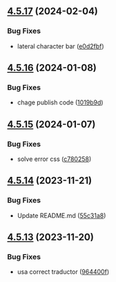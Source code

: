 ## [4.5.17](https://github.com/allnnde/pf2e-esp-translation/compare/v4.5.16...v4.5.17) (2024-02-04)


### Bug Fixes

* lateral character bar ([e0d2fbf](https://github.com/allnnde/pf2e-esp-translation/commit/e0d2fbff3a3aff293b53c68ae83a22aef9d0d3f7))



## [4.5.16](https://github.com/allnnde/pf2e-esp-translation/compare/v4.5.15...v4.5.16) (2024-01-08)


### Bug Fixes

* chage publish code ([1019b9d](https://github.com/allnnde/pf2e-esp-translation/commit/1019b9da91eff55f9614603aad208dc5a37edfa0))



## [4.5.15](https://github.com/allnnde/pf2e-esp-translation/compare/v4.5.14...v4.5.15) (2024-01-07)


### Bug Fixes

* solve error css ([c780258](https://github.com/allnnde/pf2e-esp-translation/commit/c780258fedac8e0bfa43ccd7aaa663f22eb49d6f))



## [4.5.14](https://github.com/allnnde/pf2e-esp-translation/compare/v4.5.13...v4.5.14) (2023-11-21)


### Bug Fixes

* Update README.md ([55c31a8](https://github.com/allnnde/pf2e-esp-translation/commit/55c31a83a3bc5da7f81499e6a47e9eca6a184022))



## [4.5.13](https://github.com/allnnde/pf2e-esp-translation/compare/v4.5.12...v4.5.13) (2023-11-20)


### Bug Fixes

* usa correct traductor ([964400f](https://github.com/allnnde/pf2e-esp-translation/commit/964400f4525b201ededfe9c4050cadd0098335b5))




